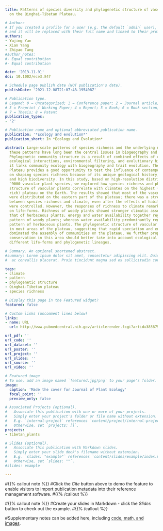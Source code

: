 ```yaml
---
title: Patterns of species diversity and phylogenetic structure of vascular plants
  on the Qinghai-Tibetan Plateau.

# Authors
# If you created a profile for a user (e.g. the default `admin` user), write the username (folder name) here 
# and it will be replaced with their full name and linked to their profile.
authors:
- Yujing Yan
- Xian Yang
- Zhiyao Tang
#author_notes:
#- Equal contribution
#- Equal contribution

date: '2013-11-01'
doi: 10.1002/ece3.847

# Schedule page publish date (NOT publication's date).
publishDate: '2021-12-08T21:07:48.195408Z'

# Publication type.
# Legend: 0 = Uncategorized; 1 = Conference paper; 2 = Journal article;
# 3 = Preprint / Working Paper; 4 = Report; 5 = Book; 6 = Book section;
# 7 = Thesis; 8 = Patent
publication_types:
- '2'

# Publication name and optional abbreviated publication name.
publication: '*Ecology and evolution*'
publication_short: In *Ecology and Evolution*

abstract: Large-scale patterns of species richness and the underlying mechanisms regulating
  these patterns have long been the central issues in biogeography and macroecology.
  Phylogenetic community structure is a result of combined effects of contemporary
  ecological interactions, environmental filtering, and evolutionary history, and
  it links community ecology with biogeography and trait evolution. The Qinghai-Tibetan
  Plateau provides a good opportunity to test the influence of contemporary climate
  on shaping species richness because of its unique geological history, cold climate,
  and high biodiversity. In this study, based on high-resolution distributions of
  ˜9000 vascular plant species, we explored how species richness and phylogenetic
  structure of vascular plants correlate with climates on the highest (and species
  rich) plateau on the Earth. The results showed that most of the vascular plants
  were distributed on the eastern part of the plateau; there was a strong association
  between species richness and climate, even after the effects of habitat heterogeneity
  were controlled. However, the responses of richness to climate remarkably depended
  on life-forms. Richness of woody plants showed stronger climatic associations than
  that of herbaceous plants; energy and water availability together regulated richness
  pattern of woody plants; whereas water availability predominantly regulated richness
  pattern of herbaceous plants. The phylogenetic structure of vascular species clustered
  in most areas of the plateau, suggesting that rapid speciation and environment filtering
  dominated the assembly of communities on the plateau. We further propose that biodiversity
  conservation in this area should better take into account ecological features for
  different life-forms and phylogenetic lineages.

# Summary. An optional shortened abstract.
#summary: Lorem ipsum dolor sit amet, consectetur adipiscing elit. Duis posuere tellus
#  ac convallis placerat. Proin tincidunt magna sed ex sollicitudin condimentum.

tags:
- climate
- pattern
- phylogenetic structure
- Qinghai-Tibetan plateau
- species richness

# Display this page in the Featured widget?
featured: false

# Custom links (uncomment lines below)
links:
- name: URL
  url: http://www.pubmedcentral.nih.gov/articlerender.fcgi?artid=3856756&tool=pmcentrez&rendertype=abstract

url_pdf: ''
url_code: ''
url_dataset: ''
url_poster: ''
url_project: ''
url_slides: ''
url_source: ''
url_video: ''

# Featured image
# To use, add an image named `featured.jpg/png` to your page's folder. 
image:
  caption: 'Made the cover for Journal of Plant Ecology'
  focal_point: ''
  preview_only: false

# Associated Projects (optional).
#   Associate this publication with one or more of your projects.
#   Simply enter your project's folder or file name without extension.
#   E.g. `internal-project` references `content/project/internal-project/index.md`.
#   Otherwise, set `projects: []`.
projects:
- tibetan_plants

# Slides (optional).
#   Associate this publication with Markdown slides.
#   Simply enter your slide deck's filename without extension.
#   E.g. `slides: "example"` references `content/slides/example/index.md`.
#   Otherwise, set `slides: ""`.
#slides: example

---
```


#{{% callout note %}}
#Click the *Cite* button above to demo the feature to enable visitors to import publication metadata into their reference management software.
#{{% /callout %}}

#{{% callout note %}}
#Create your slides in Markdown - click the *Slides* button to check out the example.
#{{% /callout %}}

#Supplementary notes can be added here, including [code, math, and images](https://wowchemy.com/docs/writing-markdown-latex/).
